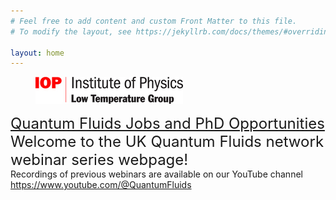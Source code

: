 ```yaml
---
# Feel free to add content and custom Front Matter to this file.
# To modify the layout, see https://jekyllrb.com/docs/themes/#overriding-theme-defaults

layout: home
---
```

<figure>
   <a href="https://www.iop.org/physics-community/special-interest-groups/low-temperature-group#gref">
   <img src="low_temp_group_rgb_.jpg" style="max-width: 236px;"
      alt="IOP Low Temp logo" />
   </a>
 </figure>
  <font size="+2"><a href="https://uk-quantum-fluids-network.github.io/jobs/">Quantum Fluids Jobs and PhD Opportunities</a> </font> 
 <br>
<font size="+2">Welcome to the UK Quantum Fluids network webinar series webpage!</font>
<br>
Recordings of previous webinars are available on our YouTube channel <a href="https://www.youtube.com/@QuantumFluids">https://www.youtube.com/@QuantumFluids</a>
<br>
